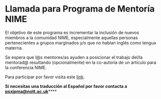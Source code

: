 # Llamada para Programa de Mentoría NIME

El objetivo de este programa es incrementar la inclusión de nuevos miembros a la comunidad NIME, especialmente aquellas personas pertenecientes a grupos marginados y/o  que no hablan inglés como lengua materna.&#x20;

Se espera que l@s mentores/as ayuden a posicionar el trabajo del/la mentorad@ resultando (opcionalmente) en la co-autoría de un artículo para la conferencia NIME.&#x20;

Para participar por favor visita este [link](https://diversity.nime.org/current-activites/mentorship-call-2023).

**Si necesitas una traducción al Español por favor contacta a** [**psxjpma@nott.ac.uk**](https://emailto:psxjpma@nott.ac.uk)****
